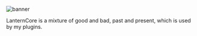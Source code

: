 ![banner](https://github.com/isaweye/lantern-core/assets/130868496/71769d39-6fc7-4b3f-a860-a5502810bb61)

LanternCore is a mixture of good and bad, past and present, which is used by my plugins.
